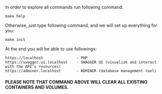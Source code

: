 In order to explore all commands run following command:

``` 
make help 
```

Otherwise, just type following command, and we will set up everything for you:

```
make init
```

At the end you will be able to use followings:

```
https://localhost               - PHP
https://swagger.ui.localhost    - SWAGGER UI (visualize and interact with the API’s resources)
https://adminer.localhost       - ADMINER (database management tool)
```

#### PLEASE NOTE THAT COMMAND ABOVE WILL CLEAR ALL EXISTING CONTAINERS AND VOLUMES.